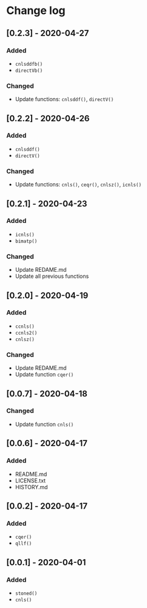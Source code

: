# Change log

## [0.2.3] - 2020-04-27

### Added
- `cnlsddfb()`
- `directVb()`

### Changed
- Update functions: `cnlsddf()`, `directV()`

## [0.2.2] - 2020-04-26

### Added
- `cnlsddf()`
- `directV()`

### Changed
- Update functions: `cnls()`, `ceqr()`, `cnlsz()`, `icnls()`


## [0.2.1] - 2020-04-23

### Added
- `icnls()`
- `bimatp()`

### Changed
- Update REDAME.md
- Update all previous functions

## [0.2.0] - 2020-04-19

### Added
- `ccnls()`
- `ccnls2()`
- `cnlsz()`

### Changed
- Update REDAME.md
- Update function `cqer()`

## [0.0.7] - 2020-04-18

### Changed
- Update function `cnls()`

## [0.0.6] - 2020-04-17

### Added
- README.md
- LICENSE.txt
- HISTORY.md

## [0.0.2] - 2020-04-17

### Added
- `cqer()`
- `qllf()`

## [0.0.1] - 2020-04-01

### Added
- `stoned()`
- `cnls()`